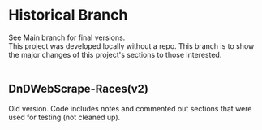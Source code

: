 # Historical Branch
See Main branch for final versions. \
This project was developed locally without a repo. This branch is to show the major changes of this project's sections to those interested.
<br><br>

## DnDWebScrape-Races(v2)
Old version. Code includes notes and commented out sections that were used for testing (not cleaned up).
